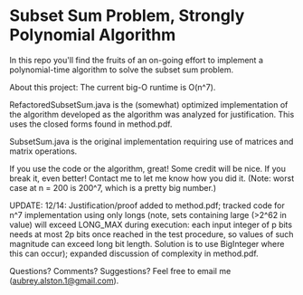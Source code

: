 Subset Sum Problem, Strongly Polynomial Algorithm
===================

In this repo you'll find the fruits of an on-going effort to implement a polynomial-time algorithm to solve the subset sum problem.  

About this project:
The current big-O runtime is O(n^7).

RefactoredSubsetSum.java is the (somewhat) optimized implementation of the algorithm developed as the algorithm was analyzed for justification.  This uses the closed forms found in method.pdf.

SubsetSum.java is the original implementation requiring use of matrices and matrix operations.

If you use the code or the algorithm, great!  Some credit will be nice.  If you break it, even better!  Contact me to let me know how you did it.  (Note: worst case at n = 200 is 200^7, which is a pretty big number.)

UPDATE: 12/14: Justification/proof added to method.pdf; tracked code for n^7 implementation using only longs (note, sets containing large (>2^62 in value) will exceed LONG_MAX during execution: each input integer of p bits needs at most 2p bits once reached in the test procedure, so values of such magnitude can exceed long bit length.  Solution is to use BigInteger where this can occur); expanded discussion of complexity in method.pdf.

Questions?  Comments?  Suggestions?  Feel free to email me (aubrey.alston.1@gmail.com).

